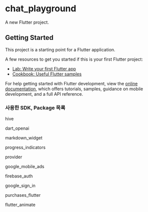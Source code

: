 # chat_playground

A new Flutter project.

## Getting Started

This project is a starting point for a Flutter application.

A few resources to get you started if this is your first Flutter project:

- [Lab: Write your first Flutter app](https://docs.flutter.dev/get-started/codelab)
- [Cookbook: Useful Flutter samples](https://docs.flutter.dev/cookbook)

For help getting started with Flutter development, view the
[online documentation](https://docs.flutter.dev/), which offers tutorials,
samples, guidance on mobile development, and a full API reference.


### 사용한 SDK, Package 목록

  hive
  
  dart_openai
  
  markdown_widget
  
  progress_indicators
  
  provider
  
  google_mobile_ads
  
  firebase_auth
  
  google_sign_in
  
  purchases_flutter    
  
  flutter_animate
  


